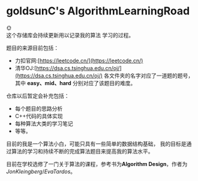 # goldsunC's AlgorithmLearningRoad
:sun_with_face: <br />
这个存储库会持续更新用以记录我的算法 学习的过程。

题目的来源目前包括：
- 力扣官网:[https://leetcode.cn/](https://leetcode.cn/)
- 清华OJ:[https://dsa.cs.tsinghua.edu.cn/oj/](https://dsa.cs.tsinghua.edu.cn/oj/)
各文件夹的名字对应了一道题的题号，其中 **easy、mid、hard** 分别对应了该题目的难度。

仓库以后暂定会补充包括：
- 每个题目的思路分析
- C++代码的具体实现
- 每种算法大类的学习笔记
- 等等。

目前的我是一个算法小白，可能只具有一些简单的数据结构基础，
我的目标是通过算法的学习和持续不断的完成算法题目来提高我的算法水平。

目前在学校选修了一门关于算法的课程，参考书为**Algorithm Design**，作者为
$Jon Kleingberg / Eva Tardos$。